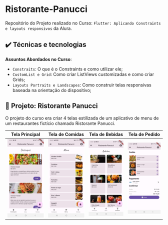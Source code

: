 # Ristorante-Panucci

Repositório do Projeto realizado no Curso: `Flutter: Aplicando Constraints e layouts responsivos` da Alura.

## ✔️ Técnicas e tecnologias

**Assuntos Abordados no Curso**:
- `Constraits`: O que é o Constraints e como utilizar ele;
- `CustomList e Grid`: Como criar ListViews customizadas e como criar Grids;
- `Layouts Portraits e Landscapes`: Como construir telas responsivas baseada na orientação do dispositivo;

 
## 🔨 Projeto: Ristorante Panucci

O projeto do curso era criar 4 telas estilizada de um aplicativo de menu de um restaurantes fictício chamado Ristorante Panucci.

| **Tela Principal** | **Tela de Comidas** | **Tela de Bebidas** | **Tela de Pedido** |
| :----------------: | :-----------------: | :-----------------: | :----------------: |
| <img src="https://github.com/sc-math/Ristorante-Panucci/blob/main/app-test-img/Destaques_screen.jpg"> | <img src="https://github.com/sc-math/Ristorante-Panucci/blob/main/app-test-img/Menu_screen.jpg"> | <img src="https://github.com/sc-math/Ristorante-Panucci/blob/main/app-test-img/Bebidas_screen.jpg"> | <img src="https://github.com/sc-math/Ristorante-Panucci/blob/main/app-test-img/Pedido_screen.jpg">
